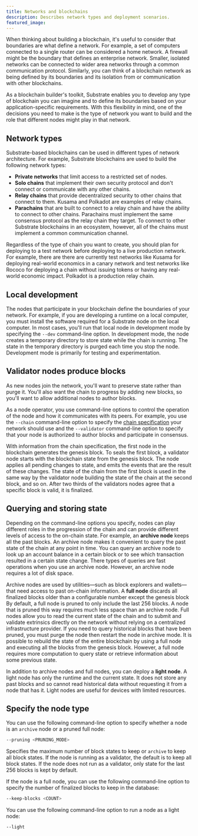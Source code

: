 ```yaml
---
title: Networks and blockchains
description: Describes network types and deployment scenarios.
featured_image:
---
```


When thinking about building a blockchain, it's useful to consider that boundaries are what define a network.
For example, a set of computers connected to a single router can be considered a home network.
A firewall might be the boundary that defines an enterprise network.
Smaller, isolated networks can be connected to wider area networks through a common communication protocol.
Similarly, you can think of a blockchain network as being defined by its boundaries and its isolation from or communication with other blockchains.

As a blockchain builder's toolkit, Substrate enables you to develop any type of blockchain you can imagine and to define its boundaries based on your application-specific requirements. With this flexibility in mind, one of the decisions you need to make is the type of network you want to build and the role that different nodes might play in that network.

## Network types

Substrate-based blockchains can be used in different types of network architecture.
For example, Substrate blockchains are used to build the following network types:

- **Private networks** that limit access to a restricted set of nodes.
- **Solo chains** that implement their own security protocol and don't connect or communicate with any other chains.
- **Relay chains** that provide decentralized security to other chains that connect to them.
  Kusama and Polkadot are examples of relay chains.
- **Parachains** that are built to connect to a relay chain and have the ability to connect to other chains.
  Parachains must implement the same consensus protocol as the relay chain they target.
  To connect to other Substrate blockchains in an ecosystem, however, all of the chains must implement a common communication channel.

Regardless of the type of chain you want to create, you should plan for deploying to a test network before deploying to a live production network.
For example, there are there are currently test networks like Kusama for deploying real-world economics in a canary network and test networks like Rococo for deploying a chain without issuing tokens or having any real-world economic impact.
Polkadot is a production relay chain.

<!--[ TODO: Diagrams / illustrations for each type of chain ]-->

## Local development

The nodes that participate in your blockchain define the boundaries of your network.
For example, if you are developing a runtime on a local computer, you must install the software required for a Substrate node on the local computer.
In most cases, you'll run that local node in development mode by specifying the `--dev` command-line option.
In development mode, the node creates a temporary directory to store state while the chain is running.
The state in the temporary directory is purged each time you stop the node.
Development mode is primarily for testing and experimentation.

## Validator nodes produce blocks

As new nodes join the network, you'll want to preserve state rather than purge it.
You'll also want the chain to progress by adding new blocks, so you'll want to allow additional nodes to author blocks.

As a node operator, you use command-line options to control the operation of the node and how it communicates with its peers.
For example, you use the `--chain` command-line option to specify the [chain specification](/main-docs/build/chain-specification/) your network should use and the `--validator` command-line option to specify that your node is authorized to author blocks and participate in consensus.

With information from the chain specification, the first node in the blockchain generates the genesis block.
To seals the first block, a validator node starts with the blockchain state from the genesis block. 
The node applies all pending changes to state, and emits the events that are the result of these changes.
The state of the chain from the first block is used in the same way by the validator node building the state of the chain at the second block, and so on.
After two thirds of the validators nodes agree that a specific block is valid, it is finalized.

## Querying and storing state

Depending on the command-line options you specify, nodes can play different roles in the progression of the chain and can provide different levels of access to the on-chain state.
For example, an **archive node** keeps all the past blocks.
An archive node makes it convenient to query the past state of the chain at any point in time. You can query an archive node to look up an account balance in a certain block or to see which transaction resulted in a certain state change.
There types of queries are fast operations when you use an archive node. 
However, an archive node requires a lot of disk space.

Archive nodes are used by utilities—such as block explorers and wallets—that need access to past on-chain information.
A **full node** discards all finalized blocks older than a configurable number except the genesis block
By default, a full node is pruned to only include the last 256 blocks. 
A node that is pruned this way requires much less space than an archive node.
Full nodes allow you to read the current state of the chain and to submit and validate extrinsics directly on the network without relying on a centralized infrastructure provider.
If you need to query historical blocks that have been pruned, you must purge the node then restart the node in archive mode.
It is possible to rebuild the state of the entire blockchain by using a full node and executing all the blocks from the genesis block.
However, a full node requires more computation to query state or retrieve information about some previous state.

In addition to archive nodes and full nodes, you can deploy a **light node**.
A light node has only the runtime and the current state.
It does not store any past blocks and so cannot read historical data without requesting it from a node that has it. 
Light nodes are useful for devices with limited resources. 

## Specify the node type

You can use the following command-line option to specify whether a node is an `archive` node or a pruned full node:

```bash
--pruning <PRUNING_MODE>
```

Specifies the maximum number of block states to keep or `archive` to keep all block states. 
If the node is running as a validator, the default is to keep all block states. 
If the node does not run as a validator, only state for the last 256 blocks is kept by default.

If the node is a full node, you can use the following command-line option to specify the number of finalized blocks to keep in the database:

```bash
--keep-blocks <COUNT>
```

You can use the following command-line option to run a node as a light node:

```bash
--light                            
```
